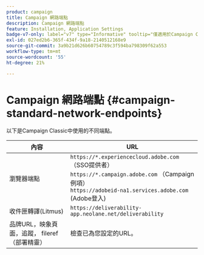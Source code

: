```yaml
---
product: campaign
title: Campaign 網路端點
description: Campaign 網路端點
feature: Installation, Application Settings
badge-v7-only: label="v7" type="Informative" tooltip="僅適用於Campaign Classic v7"
exl-id: 027ed2b6-365f-434f-9a18-2140512168e9
source-git-commit: 3a9b21d626b60754789c3f594ba798309f62a553
workflow-type: tm+mt
source-wordcount: '55'
ht-degree: 21%

---
```


# Campaign 網路端點 {#campaign-standard-network-endpoints}



以下是Campaign Classic中使用的不同端點。

| 內容 | URL |
|--- |--- |
| 瀏覽器端點 | `https://*.experiencecloud.adobe.com` （SSO提供者）<br>`https://*.campaign.adobe.com` （Campaign例項）<br>`https://adobeid-na1.services.adobe.com` (Adobe登入) |
| 收件匣轉譯(Litmus) | `https://deliverability-app.neolane.net/deliverability` |
| 品牌URL，映象頁面，追蹤， fileref （部署精靈） | 檢查已為您設定的URL。 |
